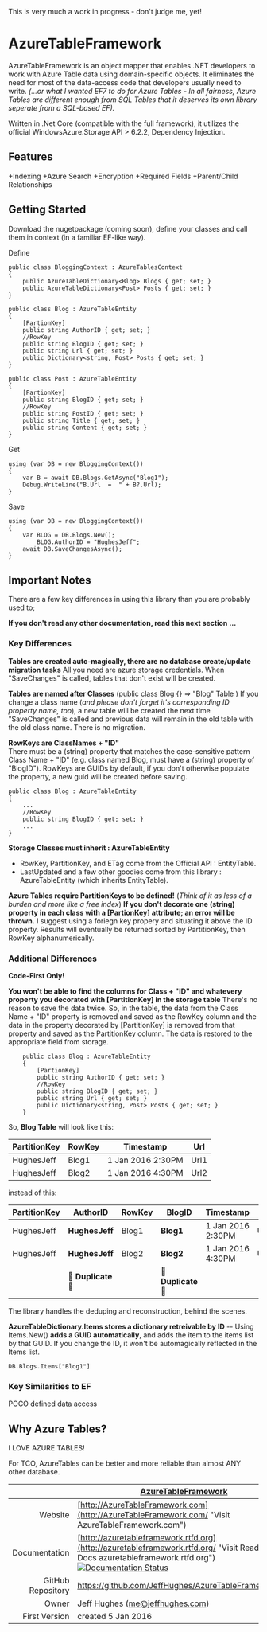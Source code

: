 This is very much a work in progress - don't judge me, yet!

# AzureTableFramework 

AzureTableFramework is an object mapper that enables .NET developers to work with Azure Table data using domain-specific objects. It eliminates the need for most of the data-access code that developers usually need to write.
_(...or what I wanted EF7 to do for Azure Tables - In all fairness, Azure Tables are different enough from SQL Tables that it deserves its own library seperate from a SQL-based EF)._

Written in .Net Core (compatible with the full framework), it utilizes the official WindowsAzure.Storage API > 6.2.2, Dependency Injection.


## Features
+Indexing
+Azure Search
+Encryption
+Required Fields
+Parent/Child Relationships

## Getting Started

Download the nugetpackage (coming soon), define your classes and call them in context (in a familiar EF-like way).

Define
```
public class BloggingContext : AzureTablesContext
{
    public AzureTableDictionary<Blog> Blogs { get; set; }
    public AzureTableDictionary<Post> Posts { get; set; }
}

public class Blog : AzureTableEntity
{
    [PartionKey]
    public string AuthorID { get; set; }
    //RowKey
    public string BlogID { get; set; }
    public string Url { get; set; }
    public Dictionary<string, Post> Posts { get; set; }
}

public class Post : AzureTableEntity
{
    [PartionKey]
    public string BlogID { get; set; }
    //RowKey
    public string PostID { get; set; }
    public string Title { get; set; }
    public string Content { get; set; }
}
```

Get
```
using (var DB = new BloggingContext())
{
    var B = await DB.Blogs.GetAsync("Blog1");
    Debug.WriteLine("B.Url  =  " + B?.Url);
}
```

Save
```
using (var DB = new BloggingContext())
{
    var BLOG = DB.Blogs.New();
	    BLOG.AuthorID = "HughesJeff";
	await DB.SaveChangesAsync();
}
```
## Important Notes

There are a few key differences in using this library than you are probably used to; 

**If you don't read any other documentation, read this next section ...** 

### Key Differences

**Tables are created auto-magically, there are no database create/update migration tasks**
All you need are azure storage credentials.  When "SaveChanges" is called, tables that don't exist will be created.

**Tables are named after Classes**  (public class Blog {} => "Blog" Table  )
If you change a class name (_and please don't forget it's corresponding ID property name, too_), a new table will be created the next time "SaveChanges" is called and previous data will remain in the old table with the old class name.  There is no migration.

**RowKeys are ClassNames + "ID"**  
There must be a (string) property that matches the case-sensitive pattern  Class Name + "ID" (e.g. class named Blog, must have a (string) property of "BlogID").
RowKeys are GUIDs by default, if you don't otherwise populate the property, a new guid will be created before saving.

```
public class Blog : AzureTableEntity
{
    ...
    //RowKey
    public string BlogID { get; set; }
    ...
}
```

**Storage Classes must inherit : AzureTableEntity**
- RowKey, PartitionKey, and ETag come from the Official API : EntityTable.
- LastUpdated and a few other goodies come from this library : AzureTableEntity (which inherits EntityTable).

**Azure Tables require PartitionKeys to be defined!**
(_Think of it as less of a burden and more like a free index_)
**If you don't decorate one (string) property in each class with a [PartionKey] attribute; an error will be thrown.** I suggest using a foriegn key propery and situating it above the ID property.
Results will eventually be returned sorted by PartitionKey, then RowKey alphanumerically.  

### Additional Differences

**Code-First Only!**



**You won't be able to find the columns for Class + "ID" and whatevery property you decorated with [PartitionKey] in the storage table**
	There's no reason to save the data twice.  So, in the table, the data from the Class Name + "ID" property is removed and saved as the RowKey column and the data in the property decorated by [PartitionKey] is removed from that property and saved as the PartitionKey column.  The data is restored to the appropriate field from storage.
	
```
    public class Blog : AzureTableEntity
    {
        [PartionKey]
        public string AuthorID { get; set; }
        //RowKey
        public string BlogID { get; set; }
        public string Url { get; set; }
        public Dictionary<string, Post> Posts { get; set; }
    }   
```

So, **Blog Table** will look like this:


|PartitionKey|RowKey|Timestamp		  |Url |
|------------|------|-----------------|----|
|HughesJeff  |Blog1 |1 Jan 2016 2:30PM|Url1|
|HughesJeff  |Blog2 |1 Jan 2016 4:30PM|Url2|

instead of this:


|PartitionKey	|	AuthorID	|	RowKey		|	BlogID		|	Timestamp		|	Url			|
|---------------|---------------|---------------|---------------|-------------------|---------------|
|HughesJeff		|**HughesJeff**	|Blog1			|**Blog1**		|1 Jan 2016 2:30PM	|Url1			|
|HughesJeff		|**HughesJeff**	|Blog2			|**Blog2**		|1 Jan 2016 4:30PM	|Url2			|
||:small_red_triangle: **Duplicate** :small_red_triangle: || :small_red_triangle: **Duplicate** :small_red_triangle:|||


The library handles the deduping and reconstruction, behind the scenes.


**AzureTableDictionary.Items stores a dictionary retreivable by ID**
-- Using Items.New() **adds a GUID automatically**, and adds the item to the items list by that GUID.  If you change the ID, it won't be automagically reflected in the Items list.

```
DB.Blogs.Items["Blog1"]
```

<!--There are no Server-side relationships and Azure couldn't care less about data definition changes.
If you want to keep track of--> 


### Key Similarities to EF

POCO defined data access


## Why Azure Tables?

I LOVE AZURE TABLES!

For TCO, AzureTables can be better and more reliable than almost ANY other database.

	 

|   | [AzureTableFramework](http://AzureTableFramework.com/ "Visit AzureTableFramework.com")	 |
| ---------: | ----------- |
| Website | [http://AzureTableFramework.com](http://AzureTableFramework.com/ "Visit AzureTableFramework.com")	 |
| Documentation		|  [http://azuretableframework.rtfd.org](http://azuretableframework.rtfd.org/ "Visit Read the Docs azuretableframework.rtfd.org")   [![Documentation Status](https://readthedocs.org/projects/azuretableframework/badge/?version=latest)](http://azuretableframework.readthedocs.org/en/latest/?badge=latest) |
| GitHub Repository	| https://github.com/JeffHughes/AzureTableFramework.git |
| Owner		| Jeff Hughes (me@jeffhughes.com) |
| First Version	|  created 5 Jan 2016  |


